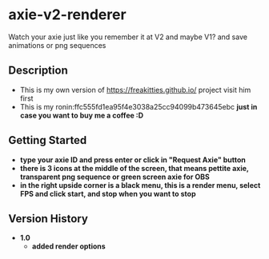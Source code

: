 # axie-v2-renderer

Watch your axie just like you remember it at V2 and maybe V1? and save animations or png sequences

## Description

* This is my own version of <a href="https://freakitties.github.io/">https://freakitties.github.io/</a> project visit him first
* This is my ronin:ffc555fd1ea95f4e3038a25cc94099b473645ebc <b> just in case you want to buy me a coffee :D
  
 
## Getting Started

* type your axie ID and press enter or click in "Request Axie" button
* there is 3 icons at the middle of the screen, that means pettite axie, transparent png sequence or green screen axie for OBS
* in the right upside corner is a black menu, this is a render menu, select FPS and click start, and stop when you want to stop

  
## Version History

* 1.0
    * added render options
